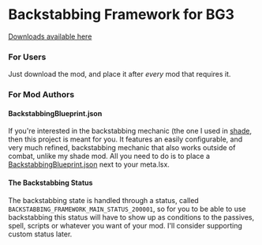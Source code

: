 # Backstabbing Framework for BG3

[Downloads available here](https:)

### For Users

Just download the mod, and place it after _every_ mod that requires it.

### For Mod Authors

#### BackstabbingBlueprint.json

If you're interested in the backstabbing mechanic (the one I used in [shade](https://www.nexusmods.com/baldursgate3/mods/10781?tab=description), then this project is meant for you. It features an easily configurable, and very much refined, backstabbing mechanic that also works outside of combat, unlike my shade mod. All you need to do is to place a [BackstabbingBlueprint.json](https://github.com/Lunisole/BackstabbingFramework/blob/main/Mods/BackstabbingFramework/BackstabbingBlueprint-Example.json) next to your meta.lsx.

#### The Backstabbing Status

The backstabbing state is handled through a status, called ```BACKSTABBING_FRAMEWORK_MAIN_STATUS_200001```, so for you to be able to use backstabbing this status will have to show up as conditions to the passives, spell, scripts or whatever you want of your mod. I'll consider supporting custom status later.

